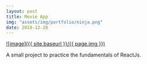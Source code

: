```yaml
---
layout: post
title: Movie App
img: "assets/img/portfolio/ninja.png"
date: 2018-12-28
---
```


[![image]({{ site.baseurl }}/{{ page.img }})](http://damacho.github.io/reactjs_fundamentals)

A small project to practice the fundamentals of <a>ReactJs</a>.
<!-- change img and add more description -->

